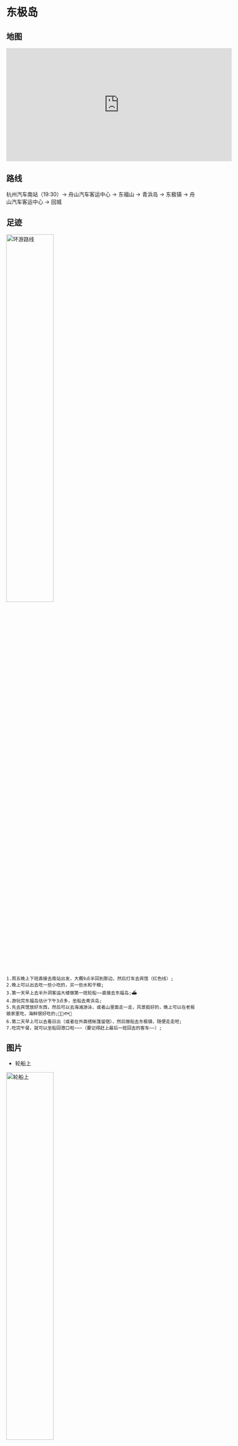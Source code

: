 # 东极岛

## 地图

<iframe width='600' height='300' frameborder='0' scrolling='no' marginheight='0' marginwidth='0' src='http://f.amap.com/iwSj_06C4sFN'></iframe>

## 路线

杭州汽车南站（19:30）-> 舟山汽车客运中心 -> 东福山 -> 青浜岛 -> 东极镇 -> 舟山汽车客运中心 -> 回城

## 足迹

<img alt="环游路线" src ="http://upload.ouliu.net/i/20180325002506dex89.jpeg" width="50%" />  

```
1.周五晚上下班直接去南站出发，大概9点半回到那边，然后打车去宾馆（红色线）;
2.晚上可以出去吃一些小吃的，买一些水和干粮;
3.第一天早上去半升洞客运大楼做第一班轮船~~直接去东福岛;⛴
4.游玩完东福岛估计下午3点多，坐船去青浜岛;
5.先去宾馆放好东西，然后可以去海滩游泳，或者山里面走一走，风景挺好的，晚上可以在老板娘家里吃，海鲜很好吃的;🐚🦀🐟🐲
6.第二天早上可以去看日出（或者在外面搭帐篷留宿），然后做船去东极镇，随便走走吧;
7.吃完午餐，就可以坐船回港口啦~~~（要记得赶上最后一班回去的客车~~）;
```

## 图片

* 轮船上

<img alt="轮船上" src ="http://upload.ouliu.net/i/20180325003848lnvcs.jpeg" width="50%" />  

* 港口上

<img alt="港口" src ="http://upload.ouliu.net/i/20180325004017bqdfy.jpeg" width="50%" />    

* 东福岛上

<img alt="东福岛" src ="http://upload.ouliu.net/i/20180325004055n6haf.jpeg" width="50%" />    

------------------美丽的分割线---------------- ^_^!

<img alt="东福岛2" src ="http://upload.ouliu.net/i/20180325004140d5ehw.jpeg" width="50%" />    

------------------美丽的分割线---------------- -_-!

<img alt="东福岛3" src ="http://upload.ouliu.net/i/20180325004223tpkyj.jpeg" width="50%" />    

------------------美丽的分割线---------------- ^v^!

<img alt="东福岛4" src ="http://upload.ouliu.net/i/20180325004257by78y.jpeg" width="50%" />    

------------------美丽的分割线---------------- '_'!

<img alt="东福岛5" src ="http://upload.ouliu.net/i/20180325004319yrkyw.jpeg" width="50%" />    

------------------美丽的分割线---------------- @_@!

<img alt="东福岛6" src ="http://upload.ouliu.net/i/201803250043435t73x.jpeg" width="50%" />    

------------------美丽的分割线---------------- O_O!

<img alt="东福岛7" src ="http://upload.ouliu.net/i/20180325004652uw3ld.jpeg" width="50%" />    

* 东极岛上

<img alt="东极岛" src ="http://upload.ouliu.net/i/201803250044178lx2s.jpeg" width="50%" />    

------------------美丽的分割线---------------- -v-!

<img alt="东极岛2" src ="http://upload.ouliu.net/i/20180325004458h8bhm.jpeg" width="50%" />    

------------------美丽的分割线---------------- Q_Q!

<img alt="东极岛3" src ="http://upload.ouliu.net/i/20180325004531ficrl.jpeg" width="50%" />    

------------------美丽的分割线---------------- $_$!

* 青浜岛上

<img alt="青浜岛" src ="http://upload.ouliu.net/i/2018032500460396uzb.jpeg" width="50%" />    

------------------美丽的分割线---------------- QvQ!

<img alt="青浜岛2" src ="http://upload.ouliu.net/i/20180325004731vjv23.jpeg" width="50%" />    

## 建议

* 时长：两日半即可玩完
* 花费: 1200RMB+
* 吃喝：很好吃啊海鲜
* 状态：海风有点大，记得防晒和脱皮

## 备注

记得防晒啊，不然会晒黑，还会脱皮。。。记得保暖，海风吹起来易风湿。。。
